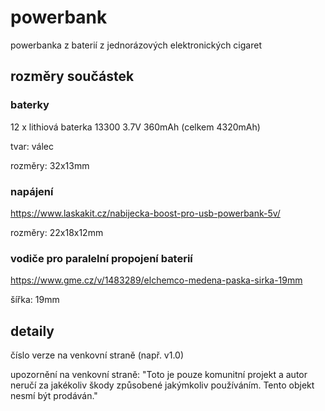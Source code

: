 # powerbank
powerbanka z baterií z jednorázových elektronických cigaret

## rozměry součástek

### baterky
12 x lithiová baterka 13300 3.7V 360mAh (celkem 4320mAh)

tvar: válec

rozměry: 32x13mm

### napájení
https://www.laskakit.cz/nabijecka-boost-pro-usb-powerbank-5v/

rozměry: 22x18x12mm

### vodiče pro paralelní propojení baterií
https://www.gme.cz/v/1483289/elchemco-medena-paska-sirka-19mm

šířka: 19mm

## detaily
číslo verze na venkovní straně (např. v1.0)

upozornění na venkovní straně: "Toto je pouze komunitní projekt a autor neručí za jakékoliv škody způsobené jakýmkoliv používáním. Tento objekt nesmí být prodáván."
